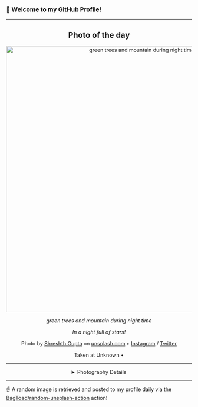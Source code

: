 ### 👋 Welcome to my GitHub Profile!

----
<div align="center">

## Photo of the day
  
  <a href="https://unsplash.com/photos/green-trees-and-mountain-during-night-time-q49F7RejoEQ"><img width="720" src="https://images.unsplash.com/photo-1612642233360-68944e01c4e7?crop=entropy&cs=tinysrgb&fit=max&fm=jpg&ixid=M3w1OTQ0OTd8MHwxfHJhbmRvbXx8fHx8fHx8fDE3NTMxNjQ3MDF8&ixlib=rb-4.1.0&q=80&w=1080" alt="green trees and mountain during night time"></a>
  
  <em>green trees and mountain during night time</em>
  
  <em>In a night full of stars!</em>

  Photo by [Shreshth Gupta](null) on [unsplash.com](https://unsplash.com/) • [Instagram](https://instagram.com/shreshth_24) / [Twitter](https://twitter.com/shreshth_24)
  
  Taken at Unknown • 
  
  ---
  
<details>
<summary>Photography Details</summary>
  
| Parameter     | Value |
| ------------- | ----- |
| Camera Model  | Canon EOS 6D Mark II |
| Exposure Time | 15 |
| Aperture      | 2.8 |
| Focal Length  | 28.0 |
| ISO           | 8000 |
| Location      | Unknown (null) |
| Coordinates   | Latitude null, Longitude null |

</details>

</div>

----

☝️ A random image is retrieved and posted to my profile daily via the [BagToad/random-unsplash-action](https://github.com/BagToad/random-unsplash-action) action!
